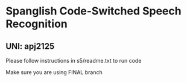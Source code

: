 # Spanglish Code-Switched Speech Recognition
## UNI: apj2125

Please follow instructions in s5/readme.txt to run code

Make sure you are using FINAL branch
